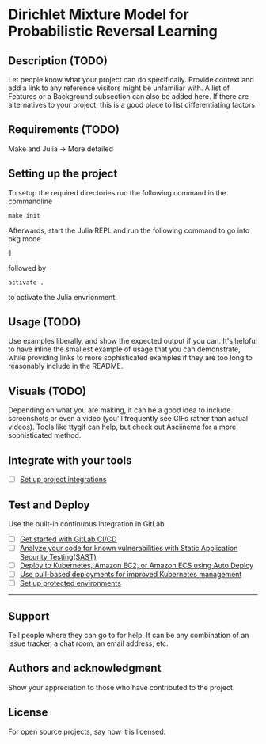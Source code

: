 # Dirichlet Mixture Model for Probabilistic Reversal Learning
## Description (TODO)
Let people know what your project can do specifically. Provide context and add a link to any reference visitors might be unfamiliar with. A list of Features or a Background subsection can also be added here. If there are alternatives to your project, this is a good place to list differentiating factors.

## Requirements (TODO)
Make and Julia -> More detailed

## Setting up the project
To setup the required directories run the following command in the commandline
```
make init
```
Afterwards, start the Julia REPL and run the following command to go into pkg mode
```
]
```
followed by
```
activate .
```
to activate the Julia envrionment.

## Usage (TODO)
Use examples liberally, and show the expected output if you can. It's helpful to have inline the smallest example of usage that you can demonstrate, while providing links to more sophisticated examples if they are too long to reasonably include in the README.

## Visuals (TODO)
Depending on what you are making, it can be a good idea to include screenshots or even a video (you'll frequently see GIFs rather than actual videos). Tools like ttygif can help, but check out Asciinema for a more sophisticated method.


## Integrate with your tools

- [ ] [Set up project integrations](https://gitlab.ethz.ch/krasnopk/fs22_tn_project/-/settings/integrations)


## Test and Deploy

Use the built-in continuous integration in GitLab.

- [ ] [Get started with GitLab CI/CD](https://docs.gitlab.com/ee/ci/quick_start/index.html)
- [ ] [Analyze your code for known vulnerabilities with Static Application Security Testing(SAST)](https://docs.gitlab.com/ee/user/application_security/sast/)
- [ ] [Deploy to Kubernetes, Amazon EC2, or Amazon ECS using Auto Deploy](https://docs.gitlab.com/ee/topics/autodevops/requirements.html)
- [ ] [Use pull-based deployments for improved Kubernetes management](https://docs.gitlab.com/ee/user/clusters/agent/)
- [ ] [Set up protected environments](https://docs.gitlab.com/ee/ci/environments/protected_environments.html)

***

## Support
Tell people where they can go to for help. It can be any combination of an issue tracker, a chat room, an email address, etc.

## Authors and acknowledgment
Show your appreciation to those who have contributed to the project.

## License
For open source projects, say how it is licensed.
